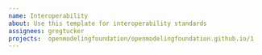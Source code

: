 ```yaml
---
name: Interoperability
about: Use this template for interoperability standards
assignees: gregtucker
projects:  openmodelingfoundation/openmodelingfoundation.github.io/1
---
```

